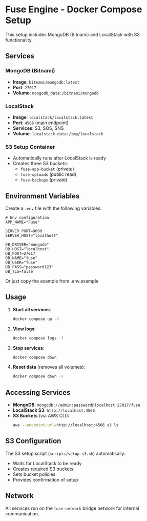 # Fuse Engine - Docker Compose Setup

This setup includes MongoDB (Bitnami) and LocalStack with S3 functionality.

## Services

### MongoDB (Bitnami)

- **Image**: `bitnami/mongodb:latest`
- **Port**: `27017`
- **Volume**: `mongodb_data:/bitnami/mongodb`

### LocalStack

- **Image**: `localstack/localstack:latest`
- **Port**: `4566` (main endpoint)
- **Services**: S3, SQS, SNS
- **Volume**: `localstack_data:/tmp/localstack`

### S3 Setup Container

- Automatically runs after LocalStack is ready
- Creates three S3 buckets:
  - `fuse-app-bucket` (private)
  - `fuse-uploads` (public read)
  - `fuse-backups` (private)

## Environment Variables

Create a `.env` file with the following variables:

```env
# Env configuration
APP_NAME="Fuse"

SERVER_PORT=9090
SERVER_HOST="localhost"

DB_DRIVER="mongodb"
DB_HOST="localhost"
DB_PORT=27017
DB_NAME="fuse"
DB_USER="fuse"
DB_PASS="password123"
DB_TLS=false
```

Or just copy the example from .env.example

## Usage

1. **Start all services**:

   ```bash
   docker compose up -d
   ```

2. **View logs**:

   ```bash
   docker compose logs -f
   ```

3. **Stop services**:

   ```bash
   docker compose down
   ```

4. **Reset data** (removes all volumes):
   ```bash
   docker compose down -v
   ```

## Accessing Services

- **MongoDB**: `mongodb://admin:password@localhost:27017/fuse`
- **LocalStack S3**: `http://localhost:4566`
- **S3 Buckets** (via AWS CLI):
  ```bash
  aws --endpoint-url=http://localhost:4566 s3 ls
  ```

## S3 Configuration

The S3 setup script (`scripts/setup-s3.sh`) automatically:

- Waits for LocalStack to be ready
- Creates required S3 buckets
- Sets bucket policies
- Provides confirmation of setup

## Network

All services run on the `fuse-network` bridge network for internal communication.
